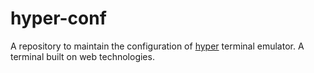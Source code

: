 # hyper-conf

A repository to maintain the configuration of [hyper](https://hyper.is/) terminal emulator. A terminal built on web technologies.
